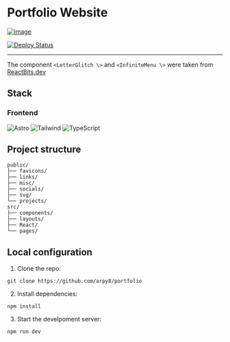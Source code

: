 # Portfolio Website

[![image](https://github.com/user-attachments/assets/2d647a83-f1e8-4c1c-8780-712fb76df423)](http://arpy8.com/)

[![Deploy Status](https://img.shields.io/badge/Visit-Site-black?style=flat&logo=vercel)](https://www.arpy8.com/)

---

The component `<LetterGlitch \>` and `<InfiniteMenu \>` were taken from [ReactBits.dev](https://www.reactbits.dev/)

## **Stack** 
### **Frontend**  
![Astro](https://img.shields.io/badge/Astro-FF5D01?logo=astro&logoColor=white)
![Tailwind](https://img.shields.io/badge/Tailwind_CSS-38B2AC?logo=tailwind-css&logoColor=white)
![TypeScript](https://img.shields.io/badge/TypeScript-3178C6?logo=typescript&logoColor=white)

## **Project structure**
```
public/
├── favicons/
├── links/
├── misc/
├── socials/
├── svg/
└── projects/
src/
├── components/
├── layouts/
├── React/
└── pages/
```

## **Local configuration** 
1. Clone the repo:  
```
git clone https://github.com/arpy8/portfolio
```
2. Install dependencies:
```  
npm install
```
3. Start the develpoment server:
```  
npm run dev
```
